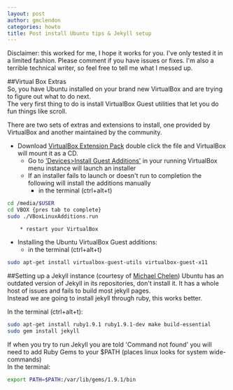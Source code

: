 ```yaml
---
layout: post
author: gmclendon
categories: howto
title: Post install Ubuntu tips & Jekyll setup 
---
```


Disclaimer: this worked for me, I hope it works for you. I've only tested it in a limited fashion. Please comment if you have issues or fixes. I'm also a terrible technical writer, so feel free to tell me what I messed up.

##Virtual Box Extras  
So, you have Ubuntu installed on your brand new VirtualBox and are trying to figure out what to do next.  
The very first thing to do is install VirtualBox Guest utilities that let you do fun things like scroll.

There are two sets of extras and extensions to install, one provided by VirtualBox and another maintained by the community.  
* Download [VirtualBox Extension Pack](http://download.virtualbox.org/virtualbox/4.2.16/Oracle_VM_VirtualBox_Extension_Pack-4.2.16-86992.vbox-extpack) double click the file and VirtualBox will mount it as a CD.
 	*  Go to ['Devices>Install Guest Additions'](http://i.imgur.com/qOezy1M.png) in your running VirtualBox menu instance will launch an installer 
	*  If an installer fails to launch or doesn't run to completion the following will install the additions manually
		* in the terminal (ctrl+alt+t)  

```bash  
cd /media/$USER  
cd VBOX {pres tab to complete}  
sudo ./VBoxLinuxAdditions.run  
```

		* restart your VirtualBox
* Installing the Ubuntu VirtualBox Guest additions:
	* in the terminal (ctrl+alt+t)  

```bash  
sudo apt-get install virtualbox-guest-utils virtualbox-guest-x11    
```    


##Setting up a Jekyll instance  (courtesy of [Michael Chelen](http://michaelchelen.net/articles/install-jekyll-ubuntu-12-10.html))
Ubuntu has an outdated version of Jekyll in its repositories, don't install it. It has a whole host of issues and fails to build most jekyll pages.  
Instead we are going to install jekyll through ruby, this works better.

In the terminal (ctrl+alt+t):
```bash
sudo apt-get install ruby1.9.1 ruby1.9.1-dev make build-essential  
sudo gem install jekyll  
```  

If when you try to run Jekyll you are told 'Command not found' you will need to add Ruby Gems to your $PATH (places linux looks for system wide-commands)  
	In the terminal:
```bash
export PATH=$PATH:/var/lib/gems/1.9.1/bin
```
